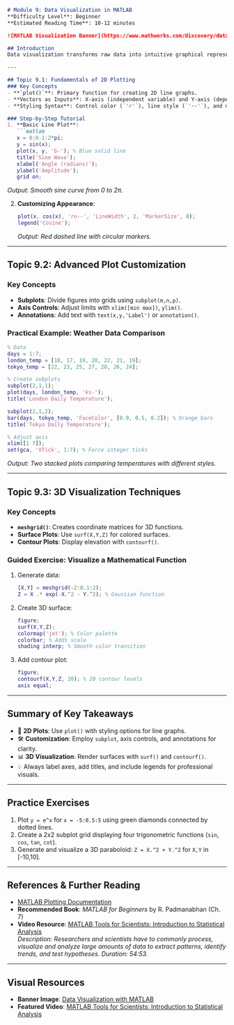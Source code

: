 ```markdown
# Module 9: Data Visualization in MATLAB  
**Difficulty Level**: Beginner  
**Estimated Reading Time**: 10-12 minutes  

![MATLAB Visualization Banner](https://www.mathworks.com/discovery/data-visualization/_jcr_content/mainParsys/band_1231704498_copy/mainParsys/lockedsubnav/mainParsys/columns_99757339/ebe28e08-4871-42a8-a122-147bc6c06386/columns_1697083820_c_1312823950/2bf7bdf4-b7d0-4bcd-bfe8-95fe4ff20ac6/image.adapt.full.medium.jpg/1751307446026.jpg)  

## Introduction  
Data visualization transforms raw data into intuitive graphical representations, enabling clearer insights and pattern discovery. In this module, you'll master core MATLAB techniques to create, customize, and interpret plots for effective data communication. By the end, you'll visualize complex datasets using 2D/3D plots and interactive tools.  

---

## Topic 9.1: Fundamentals of 2D Plotting  
### Key Concepts  
- **`plot()`**: Primary function for creating 2D line graphs.  
- **Vectors as Inputs**: X-axis (independent variable) and Y-axis (dependent variable) data.  
- **Styling Syntax**: Control color (`'r'`), line style (`'--'`), and markers (`'o'`) using string arguments.  

### Step-by-Step Tutorial  
1. **Basic Line Plot**:  
   ```matlab
   x = 0:0.1:2*pi;  
   y = sin(x);  
   plot(x, y, 'b-'); % Blue solid line  
   title('Sine Wave');  
   xlabel('Angle (radians)');  
   ylabel('Amplitude');  
   grid on;  
   ```  
   *Output: Smooth sine curve from 0 to 2π.*  

2. **Customizing Appearance**:  
   ```matlab
   plot(x, cos(x), 'ro--', 'LineWidth', 2, 'MarkerSize', 8);  
   legend('Cosine');  
   ```  
   *Output: Red dashed line with circular markers.*  

---

## Topic 9.2: Advanced Plot Customization  
### Key Concepts  
- **Subplots**: Divide figures into grids using `subplot(m,n,p)`.  
- **Axis Controls**: Adjust limits with `xlim([min max])`, `ylim()`.  
- **Annotations**: Add text with `text(x,y,'Label')` or `annotation()`.  

### Practical Example: Weather Data Comparison  
```matlab
% Data  
days = 1:7;  
london_temp = [18, 17, 19, 20, 22, 21, 19];  
tokyo_temp = [22, 23, 25, 27, 28, 26, 24];  

% Create subplots  
subplot(2,1,1);  
plot(days, london_temp, 'ks-');  
title('London Daily Temperature');  

subplot(2,1,2);  
bar(days, tokyo_temp, 'FaceColor', [0.9, 0.5, 0.2]); % Orange bars  
title('Tokyo Daily Temperature');  

% Adjust axis  
xlim([1 7]);  
set(gca, 'XTick', 1:7); % Force integer ticks  
```  
*Output: Two stacked plots comparing temperatures with different styles.*  

---

## Topic 9.3: 3D Visualization Techniques  
### Key Concepts  
- **`meshgrid()`**: Creates coordinate matrices for 3D functions.  
- **Surface Plots**: Use `surf(X,Y,Z)` for colored surfaces.  
- **Contour Plots**: Display elevation with `contourf()`.  

### Guided Exercise: Visualize a Mathematical Function  
1. Generate data:  
   ```matlab
   [X,Y] = meshgrid(-2:0.1:2);  
   Z = X .* exp(-X.^2 - Y.^2); % Gaussian function  
   ```  

2. Create 3D surface:  
   ```matlab
   figure;  
   surf(X,Y,Z);  
   colormap('jet'); % Color palette  
   colorbar; % Adds scale  
   shading interp; % Smooth color transition  
   ```  

3. Add contour plot:  
   ```matlab
   figure;  
   contourf(X,Y,Z, 20); % 20 contour levels  
   axis equal;  
   ```  

---

## Summary of Key Takeaways  
- 🎯 **2D Plots**: Use `plot()` with styling options for line graphs.  
- 🛠️ **Customization**: Employ `subplot`, axis controls, and annotations for clarity.  
- 📊 **3D Visualization**: Render surfaces with `surf()` and `contourf()`.  
- 💡 Always label axes, add titles, and include legends for professional visuals.  

---

## Practice Exercises  
1. Plot `y = e^x` for `x = -5:0.5:5` using green diamonds connected by dotted lines.  
2. Create a 2x2 subplot grid displaying four trigonometric functions (`sin`, `cos`, `tan`, `cot`).  
3. Generate and visualize a 3D paraboloid: `Z = X.^2 + Y.^2` for `X,Y` in [-10,10].  

---

## References & Further Reading  
- [MATLAB Plotting Documentation](https://mathworks.com/help/matlab/plots.html)  
- **Recommended Book**: *MATLAB for Beginners* by R. Padmanabhan (Ch. 7)  
- **Video Resource**: [MATLAB Tools for Scientists: Introduction to Statistical Analysis](https://www.youtube.com/watch?v=4ipdsefA5ik)  
  *Description: Researchers and scientists have to commonly process, visualize and analyze large amounts of data to extract patterns, identify trends, and test hypotheses. Duration: 54:53.*  

---

## Visual Resources  
- **Banner Image**: [Data Visualization with MATLAB](https://www.mathworks.com/discovery/data-visualization/_jcr_content/mainParsys/band_1231704498_copy/mainParsys/lockedsubnav/mainParsys/columns_99757339/ebe28e08-4871-42a8-a122-147bc6c06386/columns_1697083820_c_1312823950/2bf7bdf4-b7d0-4bcd-bfe8-95fe4ff20ac6/image.adapt.full.medium.jpg/1751307446026.jpg)  
- **Featured Video**: [MATLAB Tools for Scientists: Introduction to Statistical Analysis](https://www.youtube.com/watch?v=4ipdsefA5ik)  
```